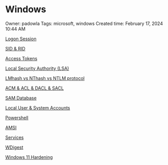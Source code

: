 # Windows

Owner: padowla
Tags: microsoft, windows
Created time: February 17, 2024 10:44 AM

[Logon Session](Windows%20f07cf3ac2a9f4b1987c2d5a57f0e49eb/Logon%20Session%20f533f1710fe045d6b6d2db8e7714d25e.md)

[SID & RID](Windows%20f07cf3ac2a9f4b1987c2d5a57f0e49eb/SID%20&%20RID%207b8fabacee944bcf90c646b5618fc73e.md)

[Access Tokens](Windows%20f07cf3ac2a9f4b1987c2d5a57f0e49eb/Access%20Tokens%2035b91ef1c6024f86bf616bc9cb91a703.md)

[Local Security Authority (LSA)](Windows%20f07cf3ac2a9f4b1987c2d5a57f0e49eb/Local%20Security%20Authority%20(LSA)%20faaebb4114b742e6bae80cb1f0b3b8b0.md)

[LMhash vs NThash vs NTLM protocol](Windows%20f07cf3ac2a9f4b1987c2d5a57f0e49eb/LMhash%20vs%20NThash%20vs%20NTLM%20protocol%20116805082cd14af0a31843ac44bdffbe.md)

[ACM & ACL & DACL & SACL](Windows%20f07cf3ac2a9f4b1987c2d5a57f0e49eb/ACM%20&%20ACL%20&%20DACL%20&%20SACL%20be5782955ca24173b9d3078fd6e1b6d5.md)

[SAM Database](Windows%20f07cf3ac2a9f4b1987c2d5a57f0e49eb/SAM%20Database%201fa34a2aa6bc48f39da16b38bcb97af5.md)

[Local User & System Accounts](Windows%20f07cf3ac2a9f4b1987c2d5a57f0e49eb/Local%20User%20&%20System%20Accounts%2061716f52858d4c928ede7ade60613113.md)

[Powershell](Windows%20f07cf3ac2a9f4b1987c2d5a57f0e49eb/Powershell%20567bb2054dc64af4ba44368abce5d50f.md)

[AMSI](Windows%20f07cf3ac2a9f4b1987c2d5a57f0e49eb/AMSI%206eb0581f08e34f4da6f9293c5817f85a.md)

[Services](Windows%20f07cf3ac2a9f4b1987c2d5a57f0e49eb/Services%20dfc9601e90e649eebdcdf3220a183ac7.md)

[WDigest](Windows%20f07cf3ac2a9f4b1987c2d5a57f0e49eb/WDigest%2043cf320b6a164dfc9112ea40f8df2b14.md)

[Windows 11 Hardening](Windows%20f07cf3ac2a9f4b1987c2d5a57f0e49eb/Windows%2011%20Hardening%2011f80464369a80ffb131c493b37dad18.md)

